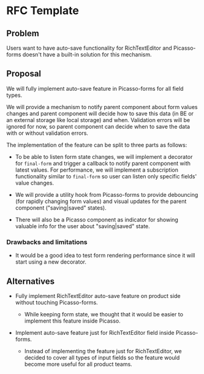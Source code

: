 # RFC Template

## Problem

Users want to have auto-save functionality for RichTextEditor and Picasso-forms doesn't have a built-in solution for this mechanism.

## Proposal

We will fully implement auto-save feature in Picasso-forms for all field types.

We will provide a mechanism to notify parent component about form values changes and parent component will decide how to save this data (in BE or an external storage like local storage) and when. Validation errors will be ignored for now, so parent component can decide when to save the data with or without validation errors.

The implementation of the feature can be split to three parts as follows:

- To be able to listen form state changes, we will implement a decorator for `final-form` and trigger a callback to notify parent component with latest values. For performance, we will implement a subscription functionality similar to `final-form` so user can listen only specific fields' value changes.

- We will provide a utility hook from Picasso-forms to provide debouncing (for rapidly changing form values) and visual updates for the parent component ("saving|saved" states).

- There will also be a Picasso component as indicator for showing valuable info for the user about "saving|saved" state.

### Drawbacks and limitations

- It would be a good idea to test form rendering performance since it will start using a new decorator.

## Alternatives

- Fully implement RichTextEditor auto-save feature on product side without touching Picasso-forms.

  - While keeping form state, we thought that it would be easier to implement this feature inside Picasso.

- Implement auto-save feature just for RichTextEditor field inside Picasso-forms.
  - Instead of implementing the feature just for RichTextEditor, we decided to cover all types of input fields so the feature would become more useful for all product teams.
